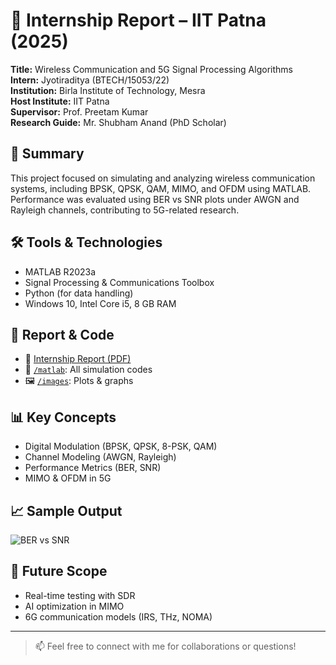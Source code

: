 # 📡 Internship Report – IIT Patna (2025)

**Title:** Wireless Communication and 5G Signal Processing Algorithms  
**Intern:** Jyotiraditya (BTECH/15053/22)  
**Institution:** Birla Institute of Technology, Mesra  
**Host Institute:** IIT Patna  
**Supervisor:** Prof. Preetam Kumar  
**Research Guide:** Mr. Shubham Anand (PhD Scholar)

## 📄 Summary

This project focused on simulating and analyzing wireless communication systems, including BPSK, QPSK, QAM, MIMO, and OFDM using MATLAB. Performance was evaluated using BER vs SNR plots under AWGN and Rayleigh channels, contributing to 5G-related research.

## 🛠 Tools & Technologies

- MATLAB R2023a
- Signal Processing & Communications Toolbox
- Python (for data handling)
- Windows 10, Intel Core i5, 8 GB RAM

## 📂 Report & Code

- 📄 [Internship Report (PDF)](Internship_Report_IIT_Patna.pdf)
- 📁 [`/matlab`](./matlab): All simulation codes
- 🖼 [`/images`](./images): Plots & graphs

## 📊 Key Concepts

- Digital Modulation (BPSK, QPSK, 8-PSK, QAM)
- Channel Modeling (AWGN, Rayleigh)
- Performance Metrics (BER, SNR)
- MIMO & OFDM in 5G

## 📈 Sample Output

![BER vs SNR](images/ber_snr_plot.png)

## 📌 Future Scope

- Real-time testing with SDR
- AI optimization in MIMO
- 6G communication models (IRS, THz, NOMA)

---

> 📫 Feel free to connect with me for collaborations or questions!

